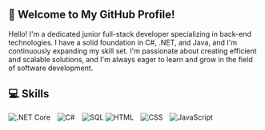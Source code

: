 ## 👋 Welcome to My GitHub Profile!

Hello! I'm a dedicated junior full-stack developer specializing in back-end technologies. I have a solid foundation in C#, .NET, and Java, and I'm continuously expanding my skill set. I'm passionate about creating efficient and scalable solutions, and I'm always eager to learn and grow in the field of software development.

## 💻 Skills

<p>
  <img src="https://img.icons8.com/color/60/000000/net-framework.png" alt=".NET Core" style="margin-right: 10px;"/>
  <img src="https://img.icons8.com/color/60/000000/c-sharp-logo.png" alt="C#" style="margin-right: 10px;"/>
  <img src="https://img.icons8.com/color/60/000000/sql.png" alt="SQL"/>
  <img src="https://img.icons8.com/color/60/000000/html-5.png" alt="HTML" style="margin-right: 10px;"/>
  <img src="https://img.icons8.com/color/60/000000/css3.png" alt="CSS" style="margin-right: 10px;"/>
  <img src="https://img.icons8.com/color/60/000000/javascript.png" alt="JavaScript" style="margin-right: 10px;"/> 
</p>
